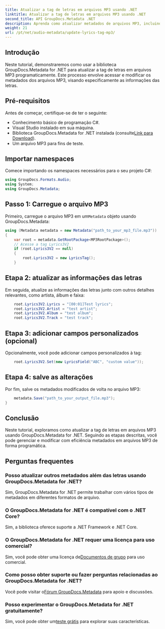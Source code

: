 ```yaml
---
title: Atualizar a tag de letras em arquivos MP3 usando .NET
linktitle: Atualizar a tag de letras em arquivos MP3 usando .NET
second_title: API GroupDocs.Metadata .NET
description: Aprenda como atualizar metadados de arquivos MP3, incluindo letras, artistas e detalhes do álbum de forma programática usando GroupDocs.Metadata for .NET.
weight: 21
url: /pt/net/audio-metadata/update-lyrics-tag-mp3/
---
```

## Introdução
Neste tutorial, demonstraremos como usar a biblioteca GroupDocs.Metadata for .NET para atualizar a tag de letras em arquivos MP3 programaticamente. Este processo envolve acessar e modificar os metadados dos arquivos MP3, visando especificamente as informações das letras.
## Pré-requisitos
Antes de começar, certifique-se de ter o seguinte:
- Conhecimento básico de programação C#.
- Visual Studio instalado em sua máquina.
-  Biblioteca GroupDocs.Metadata for .NET instalada (consulte[Link para Download](https://releases.groupdocs.com/metadata/net/)).
- Um arquivo MP3 para fins de teste.

## Importar namespaces
Comece importando os namespaces necessários para o seu projeto C#:
```csharp
using GroupDocs.Formats.Audio;
using System;
using GroupDocs.Metadata;
```
## Passo 1: Carregue o arquivo MP3
 Primeiro, carregue o arquivo MP3 em um`Metadata` objeto usando GroupDocs.Metadata:
```csharp
using (Metadata metadata = new Metadata("path_to_your_mp3_file.mp3"))
{
    var root = metadata.GetRootPackage<MP3RootPackage>();
    // Acesse a tag Lyrics3V2
    if (root.Lyrics3V2 == null)
    {
        root.Lyrics3V2 = new LyricsTag();
    }
```
## Etapa 2: atualizar as informações das letras
Em seguida, atualize as informações das letras junto com outros detalhes relevantes, como artista, álbum e faixa:
```csharp
    root.Lyrics3V2.Lyrics = "[00:01]Test lyrics";
    root.Lyrics3V2.Artist = "test artist";
    root.Lyrics3V2.Album = "test album";
    root.Lyrics3V2.Track = "test track";
```
## Etapa 3: adicionar campos personalizados (opcional)
Opcionalmente, você pode adicionar campos personalizados à tag:
```csharp
    root.Lyrics3V2.Set(new LyricsField("ABC", "custom value"));
```
## Etapa 4: salve as alterações
Por fim, salve os metadados modificados de volta no arquivo MP3:
```csharp
    metadata.Save("path_to_your_output_file.mp3");
}
```

## Conclusão
Neste tutorial, exploramos como atualizar a tag de letras em arquivos MP3 usando GroupDocs.Metadata for .NET. Seguindo as etapas descritas, você pode gerenciar e modificar com eficiência metadados em arquivos MP3 de forma programática.

## Perguntas frequentes
### Posso atualizar outros metadados além das letras usando GroupDocs.Metadata for .NET?
Sim, GroupDocs.Metadata for .NET permite trabalhar com vários tipos de metadados em diferentes formatos de arquivo.
### O GroupDocs.Metadata for .NET é compatível com o .NET Core?
Sim, a biblioteca oferece suporte a .NET Framework e .NET Core.
### O GroupDocs.Metadata for .NET requer uma licença para uso comercial?
 Sim, você pode obter uma licença de[Documentos de grupo](https://purchase.groupdocs.com/buy) para uso comercial.
### Como posso obter suporte ou fazer perguntas relacionadas ao GroupDocs.Metadata for .NET?
 Você pode visitar o[Fórum GroupDocs.Metadata](https://forum.groupdocs.com/c/metadata/14) para apoio e discussões.
### Posso experimentar o GroupDocs.Metadata for .NET gratuitamente?
 Sim, você pode obter um[teste grátis](https://releases.groupdocs.com/) para explorar suas características.